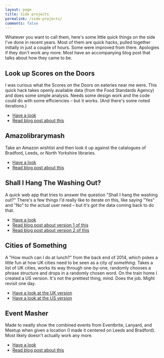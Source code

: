```yaml
---
layout: page
title: Side projects
permalink: /side-projects/
comments: false
---
```

Whatever you want to call them, here's some little quick things on the side I've done in recent years. Most of them are quick hacks, pulled together initially in just a couple of hours. Some were improved from there. Apologies if they don't work any more. Most have an accompanying blog post that talks about how they came to be.

## Look up Scores on the Doors
I was curious what the Scores on the Doors on eateries near me were. This quick hack takes openly available data (from the Food Standards Agency) and does some simple analysis. Needs some design work and the code could do with some efficiencies – but it works. (And there's some noted iterations.)

* [Have a look](http://www.studioofthings.com/dev/playground/livefoodauthorities.php)
* [Read blog post about this](/view-your-local-scores-on-the-doors/)

## Amazolibrarymash
Take an Amazon wishlist and then look it up against the catalogues of Bradford, Leeds, or North Yorkshire libraries.

* [Have a look](http://www.studioofthings.com/books/amazon-wishlist.php)
* [Read blog post about this](/look-up-your-amazon-wish-list-in-a-local-library/)

## Shall I Hang The Washing Out?
A quick web app that tries to answer the question "Shall I hang the washing out?" There's a few things I'd really like to iterate on this, like saying "Yes" and "No" to the actual user need – but it's got the data coming back to do that.

* [Have a look](http://www.studioofthings.com/washingout/index.php)
* [Read blog post about version 1 of this](/weathering-a-two-hour-hack/)
* [Read blog post about version 2 of this](/better-when-relevant/)

## Cities of Something
A "How much can I do at lunch?" from the back end of 2014, which pokes a little fun at how UK cities need to be seen as a city *of something*. Takes a list of UK cities, works its way through one-by-one, randomly chooses a phrase structure and drops in a randomly chosen word. On the train home I created a US version. It's not the prettiest thing, mind. Does the job. Might revisit one day.

* [Have a look at the UK version](http://cities.studioofthings.com)
* [Have a look at the US version](http://cities.studioofthings.com?country=usa)

## Event Masher
Made to neatly show the combined events from Eventbrite, Lanyard, and Meetup when given a location (I made it centered on Leeds and Bradford). Most likely doesn't actually work any more.

* [Have a look](http://www.studioofthings.com/eventmasher/)
* [Read blog post about this](/hacking-together-a-data-masher/)
